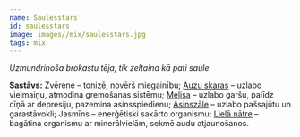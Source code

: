 ```yaml
---
name: Saulesstars
id: saulesstars
image: images//mix/saulesstars.jpg
tags: mix
---
```

*Uzmundrinoša brokastu tēja, tik zeltaina kā pati saule.*

**Sastāvs:**
Zvērene – tonizē, novērš miegainību;
<a href="https://www.danga.lv/mono/#auzu_skaras">Auzu skaras</a> – uzlabo vielmaiņu, atmodina gremošanas sistēmu;
<a href="https://www.danga.lv/mono/#melisa">Melisa</a> – uzlabo garšu, palīdz cīņā ar depresiju, pazemina asinsspiedienu;
<a href="https://www.danga.lv/mono/#asinszale">Asinszāle</a> – uzlabo pašsajūtu un garastāvokli;
Jasmīns – enerģētiski sakārto organismu;
<a href="https://www.danga.lv/mono/#liela_natre">Lielā nātre</a> – bagātina organismu ar minerālvielām, sekmē audu atjaunošanos.